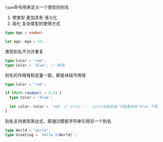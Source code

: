 `type`命令用来定义一个类型的别名

1. 使类型 更加具有 语义化
2. 简化 复杂类型的使用方式

```ts
type Age = number;

let age: Age = 55;
```



类型别名不允许重复

```ts
type Color = 'red';
type Color = 'blue'; // 报错
```



别名的作用域和变量一致，都是块级作用域

```ts
type Color = 'red';

if (Math.random() < 0.5) {
  type Color = 'blue';
  
  let color: Color = 'red' // error --- color的类型是 字面量类型 blue 不是 red
}
```



别名支持类型表达式，即通过模板字符串引用另一个别名

```ts
type World = "world";
type Greeting = `hello ${World}`;
```

